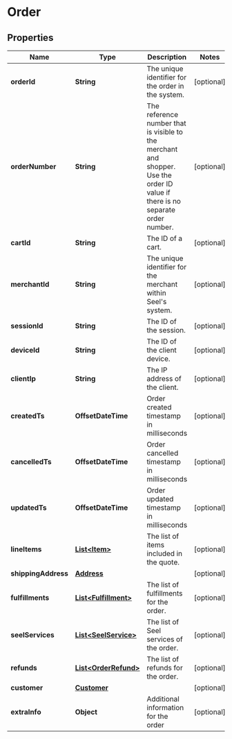 

# Order


## Properties

| Name | Type | Description | Notes |
|------------ | ------------- | ------------- | -------------|
|**orderId** | **String** | The unique identifier for the order in the system. |  [optional] |
|**orderNumber** | **String** | The reference number that is visible to the merchant and shopper. Use the order ID value if there is no separate order number. |  [optional] |
|**cartId** | **String** | The ID of a cart. |  [optional] |
|**merchantId** | **String** | The unique identifier for the merchant within Seel&#39;s system. |  [optional] |
|**sessionId** | **String** | The ID of the session. |  [optional] |
|**deviceId** | **String** | The ID of the client device. |  [optional] |
|**clientIp** | **String** | The IP address of the client. |  [optional] |
|**createdTs** | **OffsetDateTime** | Order created timestamp in milliseconds |  [optional] |
|**cancelledTs** | **OffsetDateTime** | Order cancelled timestamp in milliseconds |  [optional] |
|**updatedTs** | **OffsetDateTime** | Order updated timestamp in milliseconds |  [optional] |
|**lineItems** | [**List&lt;Item&gt;**](Item.md) | The list of items included in the quote. |  [optional] |
|**shippingAddress** | [**Address**](Address.md) |  |  [optional] |
|**fulfillments** | [**List&lt;Fulfillment&gt;**](Fulfillment.md) | The list of fulfillments for the order. |  [optional] |
|**seelServices** | [**List&lt;SeelService&gt;**](SeelService.md) | The list of Seel services of the order. |  [optional] |
|**refunds** | [**List&lt;OrderRefund&gt;**](OrderRefund.md) | The list of refunds for the order. |  [optional] |
|**customer** | [**Customer**](Customer.md) |  |  [optional] |
|**extraInfo** | **Object** | Additional information for the order |  [optional] |



